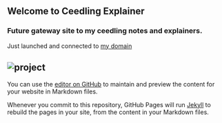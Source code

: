 ## Welcome to Ceedling Explainer

### Future gateway site to my ceedling notes and explainers.

Just launched and connected to [my domain](https://ceedling.bd2357.org)

![project](/ceedling-explainer/docs/assets/images/ceedling000.PNG)
---



You can use the [editor on GitHub](https://github.com/bd2357/ceedling-explainer/edit/gh-pages/index.md) to maintain and preview the content for your website in Markdown files.

Whenever you commit to this repository, GitHub Pages will run [Jekyll](https://jekyllrb.com/) to rebuild the pages in your site, from the content in your Markdown files.


